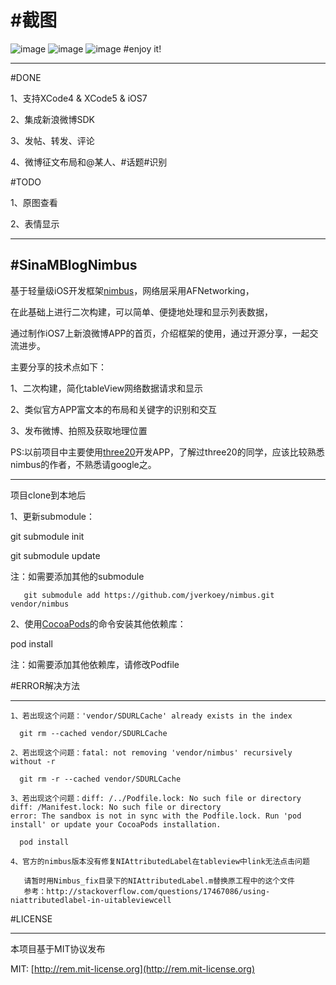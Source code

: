 #截图
===============

![image](http://git.oschina.net/jimneylee/SinaMBlogNimbus/raw/master/SinaMBlog/Images/Screenshot/homepage.png)
![image](http://git.oschina.net/jimneylee/SinaMBlogNimbus/raw/master/SinaMBlog/Images/Screenshot/postnewstatus.png)
![image](http://git.oschina.net/jimneylee/SinaMBlogNimbus/raw/master/SinaMBlog/Images/Screenshot/repost.png)
#enjoy it!

--------------
#DONE

1、支持XCode4 & XCode5 & iOS7

2、集成新浪微博SDK

3、发帖、转发、评论

4、微博征文布局和@某人、#话题#识别

#TODO

1、原图查看

2、表情显示

--------------

#SinaMBlogNimbus
--------------

基于轻量级iOS开发框架[nimbus](https://github.com/jverkoey/nimbus)，网络层采用AFNetworking，

在此基础上进行二次构建，可以简单、便捷地处理和显示列表数据，

通过制作iOS7上新浪微博APP的首页，介绍框架的使用，通过开源分享，一起交流进步。

主要分享的技术点如下：

1、二次构建，简化tableView网络数据请求和显示

2、类似官方APP富文本的布局和关键字的识别和交互

3、发布微博、拍照及获取地理位置

PS:以前项目中主要使用[three20](https://github.com/facebook/three20)开发APP，了解过three20的同学，应该比较熟悉nimbus的作者，不熟悉请google之。

--------------
项目clone到本地后

1、更新submodule：

   git submodule init 
   
   git submodule update
   
   注：如需要添加其他的submodule

       git submodule add https://github.com/jverkoey/nimbus.git vendor/nimbus

2、使用[CocoaPods](http://cocoapods.org)的命令安装其他依赖库：
   
   pod install
   
   注：如需要添加其他依赖库，请修改Podfile

#ERROR解决方法

--------------
    1、若出现这个问题：'vendor/SDURLCache' already exists in the index

      git rm --cached vendor/SDURLCache

    2、若出现这个问题：fatal: not removing 'vendor/nimbus' recursively without -r
    
      git rm -r --cached vendor/SDURLCache

    3、若出现这个问题：diff: /../Podfile.lock: No such file or directory 
    diff: /Manifest.lock: No such file or directory 
    error: The sandbox is not in sync with the Podfile.lock. Run 'pod install' or update your CocoaPods installation.

      pod install
    
    4、官方的nimbus版本没有修复NIAttributedLabel在tableview中link无法点击问题
    
       请暂时用Nimbus_fix目录下的NIAttributedLabel.m替换原工程中的这个文件
       参考：http://stackoverflow.com/questions/17467086/using-niattributedlabel-in-uitableviewcell

#LICENSE

--------------
本项目基于MIT协议发布

MIT: [http://rem.mit-license.org](http://rem.mit-license.org)
